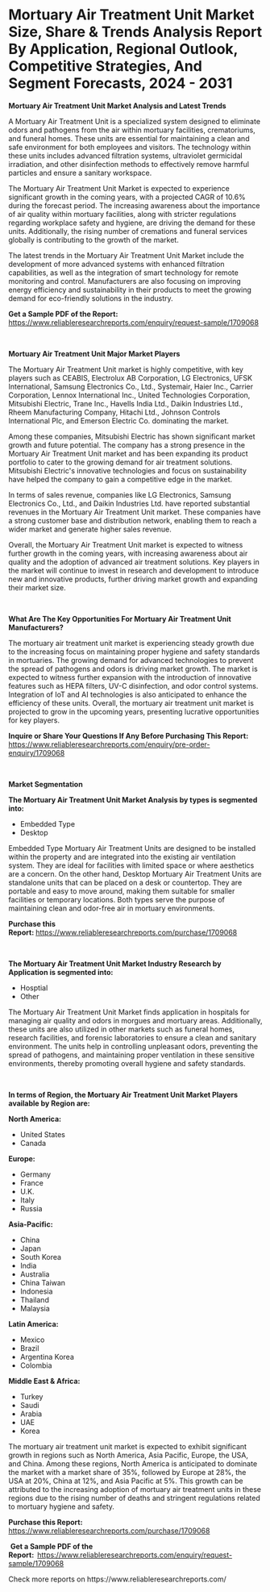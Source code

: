 <p><h1>Mortuary Air Treatment Unit Market Size, Share & Trends Analysis Report By Application, Regional Outlook, Competitive Strategies, And Segment Forecasts, 2024 - 2031</h1></p><p><strong>Mortuary Air Treatment Unit Market Analysis and Latest Trends</strong></p>
<p><p>A Mortuary Air Treatment Unit is a specialized system designed to eliminate odors and pathogens from the air within mortuary facilities, crematoriums, and funeral homes. These units are essential for maintaining a clean and safe environment for both employees and visitors. The technology within these units includes advanced filtration systems, ultraviolet germicidal irradiation, and other disinfection methods to effectively remove harmful particles and ensure a sanitary workspace.</p><p>The Mortuary Air Treatment Unit Market is expected to experience significant growth in the coming years, with a projected CAGR of 10.6% during the forecast period. The increasing awareness about the importance of air quality within mortuary facilities, along with stricter regulations regarding workplace safety and hygiene, are driving the demand for these units. Additionally, the rising number of cremations and funeral services globally is contributing to the growth of the market.</p><p>The latest trends in the Mortuary Air Treatment Unit Market include the development of more advanced systems with enhanced filtration capabilities, as well as the integration of smart technology for remote monitoring and control. Manufacturers are also focusing on improving energy efficiency and sustainability in their products to meet the growing demand for eco-friendly solutions in the industry.</p></p>
<p><strong>Get a Sample PDF of the Report:&nbsp;</strong> <a href="https://www.reliableresearchreports.com/enquiry/request-sample/1709068">https://www.reliableresearchreports.com/enquiry/request-sample/1709068</a></p>
<p>&nbsp;</p>
<p><strong>Mortuary Air Treatment Unit Major Market Players</strong></p>
<p><p>The Mortuary Air Treatment Unit market is highly competitive, with key players such as CEABIS, Electrolux AB Corporation, LG Electronics, UFSK International, Samsung Electronics Co., Ltd., Systemair, Haier Inc., Carrier Corporation, Lennox International Inc., United Technologies Corporation, Mitsubishi Electric, Trane Inc., Havells India Ltd., Daikin Industries Ltd., Rheem Manufacturing Company, Hitachi Ltd., Johnson Controls International Plc, and Emerson Electric Co. dominating the market.</p><p>Among these companies, Mitsubishi Electric has shown significant market growth and future potential. The company has a strong presence in the Mortuary Air Treatment Unit market and has been expanding its product portfolio to cater to the growing demand for air treatment solutions. Mitsubishi Electric's innovative technologies and focus on sustainability have helped the company to gain a competitive edge in the market.</p><p>In terms of sales revenue, companies like LG Electronics, Samsung Electronics Co., Ltd., and Daikin Industries Ltd. have reported substantial revenues in the Mortuary Air Treatment Unit market. These companies have a strong customer base and distribution network, enabling them to reach a wider market and generate higher sales revenue.</p><p>Overall, the Mortuary Air Treatment Unit market is expected to witness further growth in the coming years, with increasing awareness about air quality and the adoption of advanced air treatment solutions. Key players in the market will continue to invest in research and development to introduce new and innovative products, further driving market growth and expanding their market size.</p></p>
<p>&nbsp;</p>
<p><strong>What Are The Key Opportunities For Mortuary Air Treatment Unit Manufacturers?</strong></p>
<p><p>The mortuary air treatment unit market is experiencing steady growth due to the increasing focus on maintaining proper hygiene and safety standards in mortuaries. The growing demand for advanced technologies to prevent the spread of pathogens and odors is driving market growth. The market is expected to witness further expansion with the introduction of innovative features such as HEPA filters, UV-C disinfection, and odor control systems. Integration of IoT and AI technologies is also anticipated to enhance the efficiency of these units. Overall, the mortuary air treatment unit market is projected to grow in the upcoming years, presenting lucrative opportunities for key players.</p></p>
<p><strong>Inquire or Share Your Questions If Any Before Purchasing This Report:</strong> <a href="https://www.reliableresearchreports.com/enquiry/pre-order-enquiry/1709068">https://www.reliableresearchreports.com/enquiry/pre-order-enquiry/1709068</a></p>
<p>&nbsp;</p>
<p><strong>Market Segmentation</strong></p>
<p><strong>The Mortuary Air Treatment Unit Market Analysis by types is segmented into:</strong></p>
<p><ul><li>Embedded Type</li><li>Desktop</li></ul></p>
<p><p>Embedded Type Mortuary Air Treatment Units are designed to be installed within the property and are integrated into the existing air ventilation system. They are ideal for facilities with limited space or where aesthetics are a concern. On the other hand, Desktop Mortuary Air Treatment Units are standalone units that can be placed on a desk or countertop. They are portable and easy to move around, making them suitable for smaller facilities or temporary locations. Both types serve the purpose of maintaining clean and odor-free air in mortuary environments.</p></p>
<p><strong>Purchase this Report:&nbsp;</strong><a href="https://www.reliableresearchreports.com/purchase/1709068">https://www.reliableresearchreports.com/purchase/1709068</a></p>
<p>&nbsp;</p>
<p><strong>The Mortuary Air Treatment Unit Market Industry Research by Application is segmented into:</strong></p>
<p><ul><li>Hosptial</li><li>Other</li></ul></p>
<p><p>The Mortuary Air Treatment Unit Market finds application in hospitals for managing air quality and odors in morgues and mortuary areas. Additionally, these units are also utilized in other markets such as funeral homes, research facilities, and forensic laboratories to ensure a clean and sanitary environment. The units help in controlling unpleasant odors, preventing the spread of pathogens, and maintaining proper ventilation in these sensitive environments, thereby promoting overall hygiene and safety standards.</p></p>
<p>&nbsp;</p>
<p><strong>In terms of Region, the Mortuary Air Treatment Unit Market Players available by Region are:</strong></p>
<p>
    <p> <strong> North America: </strong>
        <ul>
            <li>United States</li>
            <li>Canada</li>
        </ul>
        </p> 
    <p> <strong> Europe: </strong>
        <ul>
            <li>Germany</li>
            <li>France</li>
            <li>U.K.</li>
            <li>Italy</li>
            <li>Russia</li>
        </ul>
        </p> 
    <p> <strong> Asia-Pacific: </strong>
        <ul>
            <li>China</li>
            <li>Japan</li>
            <li>South Korea</li>
            <li>India</li>
            <li>Australia</li>
            <li>China Taiwan</li>
            <li>Indonesia</li>
            <li>Thailand</li>
            <li>Malaysia</li>
        </ul>
        </p> 
    <p> <strong> Latin America: </strong>
        <ul>
            <li>Mexico</li>
            <li>Brazil</li>
            <li>Argentina Korea</li>
            <li>Colombia</li>
        </ul>
        </p> 
    <p> <strong> Middle East & Africa: </strong>
        <ul>
            <li>Turkey</li>
            <li>Saudi</li>
            <li>Arabia</li>
            <li>UAE</li>
            <li>Korea</li>
        </ul>
    </p>
    </p>
<p><p>The mortuary air treatment unit market is expected to exhibit significant growth in regions such as North America, Asia Pacific, Europe, the USA, and China. Among these regions, North America is anticipated to dominate the market with a market share of 35%, followed by Europe at 28%, the USA at 20%, China at 12%, and Asia Pacific at 5%. This growth can be attributed to the increasing adoption of mortuary air treatment units in these regions due to the rising number of deaths and stringent regulations related to mortuary hygiene and safety.</p></p>
<p><strong>Purchase this Report: </strong><a href="https://www.reliableresearchreports.com/purchase/1709068">https://www.reliableresearchreports.com/purchase/1709068</a></p>
<p>&nbsp;<strong>Get a Sample PDF of the Report:&nbsp;&nbsp;</strong><a href="https://www.reliableresearchreports.com/enquiry/request-sample/1709068">https://www.reliableresearchreports.com/enquiry/request-sample/1709068</a></p>
<p><strong></strong></p>
<p>Check more reports on https://www.reliableresearchreports.com/</p>